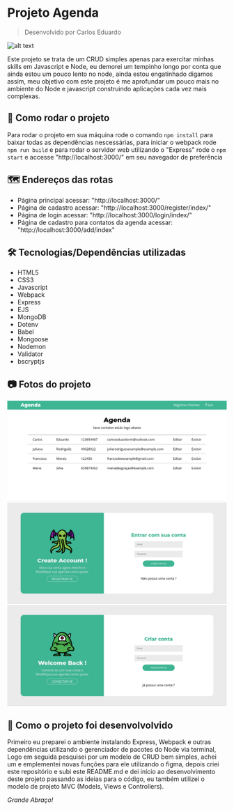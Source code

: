 # Projeto Agenda
> Desenvolvido por Carlos Eduardo

![alt text](https://i0.wp.com/brasap.com.br/wp-content/uploads/2021/03/javascript.gif?fit=980%2C429&ssl=1)

Este projeto se trata de um CRUD simples apenas para exercitar minhas skills em Javascript e Node, eu demorei um tempinho longo por conta que ainda estou um pouco lento no node, ainda estou engatinhado digamos assim, meu objetivo com este projeto é me aprofundar um pouco mais no ambiente do Node e javascript construindo aplicações cada vez mais complexas.

## 💨 Como rodar o projeto

Para rodar o projeto em sua máquina rode o comando ```npm install``` para baixar todas as dependências nescessárias, para iniciar o webpack rode ```npm run build``` e para rodar o servidor web utilizando o "Express" rode o ```npm start``` e accesse "http://localhost:3000/" em seu navegador de preferência

## 🗺️ Endereços das rotas

* Página principal acessar: "http://localhost:3000/"
* Página de cadastro acessar: "http://localhost:3000/register/index/"
* Página de login acessar: "http://localhost:3000/login/index/"
* Página de cadastro para contatos da agenda acessar: "http://localhost:3000/add/index"

## 🛠️ Tecnologias/Dependências utilizadas

* HTML5
* CSS3
* Javascript
* Webpack
* Express
* EJS
* MongoDB
* Dotenv
* Babel
* Mongoose
* Nodemon
* Validator
* bscryptjs

## 📷 Fotos do projeto
![title](project-pictures/crud.png)
![title](project-pictures/login.png)
![title](project-pictures/register.png)

## 🚧 Como o projeto foi desenvolvolvido

Primeiro eu preparei o ambiente instalando Express, Webpack e outras dependências utilizando o gerenciador de pacotes do Node via terminal, Logo em seguida pesquisei por um modelo de CRUD bem simples, achei um e emplementei novas funções para ele utilizando o figma, depois criei este repositório e subi este README.md e dei início ao desenvolvimento deste projeto passando as ideias para o código, eu também utilizei o modelo de projeto MVC (Models, Views e Controllers).

*Grande Abraço!*

